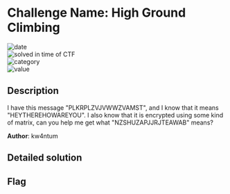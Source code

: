 # Challenge Name: High Ground Climbing


![date](https://img.shields.io/badge/date-26.02.2023-brightgreen.svg)  
![solved in time of CTF](https://img.shields.io/badge/solved-in%20time%20of%20CTF-brightgreen.svg)   
![category](https://img.shields.io/badge/category-Cryptography-blueviolet.svg)   
![value](https://img.shields.io/badge/value-100-blue.svg)  


## Description

I have this message "PLKRPLZVJVWWZVAMST", and I know that it means "HEYTHEREHOWAREYOU". I also know that it is encrypted using some kind of matrix, can you help me get what "NZSHUZAPJJRJTEAWAB" means?

**Author**: kw4ntum

## Detailed solution

## Flag
